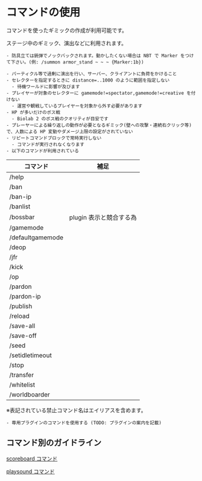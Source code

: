 # コマンドの使用

コマンドを使ったギミックの作成が利用可能です。

ステージ中のギミック、演出などに利用されます。

```admonish info title= "TIPS"
- 防具立ては銃弾でノックバックされます。動かしたくない場合は NBT で Marker をつけて下さい。(例: /summon armor_stand ~ ~ ~ {Marker:1b})
```

```admonish failure title= "非推奨例"
- パーティクル等で過剰に演出を行い、サーバー、クライアントに負荷をかけること
- セレクターを指定するときに distance=..1000 のように範囲を指定しない
  - 待機ワールドに影響が及びます
- プレイヤーが対象のセレクターに gamemode!=spectator,gamemode!=creative を付けない
  - 運営や観戦しているプレイヤーを対象から外す必要があります
- HP が多いだけのボス戦
  - Biolab 2 のボス戦のクオリティが目安です
- プレーヤーによる繰り返しの動作が必要となるギミック(壁への攻撃・連続右クリック等)で、人数による HP 変動やダメージ上限の設定がされていない
- リピートコマンドブロックで常時実行しない
  - コマンドが実行されなくなります
- 以下のコマンドが利用されている
```

| **コマンド**     | **補足**                |
| ---------------- | ----------------------- |
| /help            |                         |
| /ban             |                         |
| /ban-ip          |                         |
| /banlist         |                         |
| /bossbar         | plugin 表示と競合する為 |
| /gamemode        |                         |
| /defaultgamemode |                         |
| /deop            |                         |
| /jfr             |                         |
| /kick            |                         |
| /op              |                         |
| /pardon          |                         |
| /pardon-ip       |                         |
| /publish         |                         |
| /reload          |                         |
| /save-all        |                         |
| /save-off        |                         |
| /seed            |                         |
| /setidletimeout  |                         |
| /stop            |                         |
| /transfer        |                         |
| /whitelist       |                         |
| /worldboarder    |                         |

※表記されている禁止コマンド名はエイリアスを含めます。

```admonish success title= "推奨例"
- 専用プラグインのコマンドを使用する (TODO: プラグインの案内を記載)
```

## コマンド別のガイドライン

[scoreboard コマンド](command/scoreboard.md)

[playsound コマンド](command/playsound.md)
